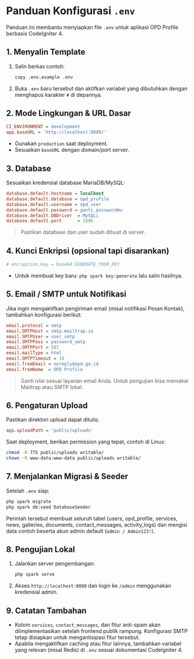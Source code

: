 ﻿# Panduan Konfigurasi `.env`

Panduan ini membantu menyiapkan file `.env` untuk aplikasi OPD Profile berbasis CodeIgniter 4.

## 1. Menyalin Template

1. Salin berkas contoh:
   ```bash
   copy .env.example .env
   ```
2. Buka `.env` baru tersebut dan aktifkan variabel yang dibutuhkan dengan menghapus karakter `#` di depannya.

## 2. Mode Lingkungan & URL Dasar

```ini
CI_ENVIRONMENT = development
app.baseURL = 'http://localhost:8080/'
```
- Gunakan `production` saat deployment.
- Sesuaikan `baseURL` dengan domain/port server.

## 3. Database

Sesuaikan kredensial database MariaDB/MySQL:

```ini
database.default.hostname = localhost
database.default.database = opd_profile
database.default.username = opd_user
database.default.password = ganti_passwordmu
database.default.DBDriver  = MySQLi
database.default.port      = 3306
```

> Pastikan database dan user sudah dibuat di server.

## 4. Kunci Enkripsi (opsional tapi disarankan)

```ini
# encryption.key = base64:GENERATE_YOUR_KEY
```
- Untuk membuat key baru: `php spark key:generate` lalu salin hasilnya.

## 5. Email / SMTP untuk Notifikasi

Jika ingin mengaktifkan pengiriman email (misal notifikasi Pesan Kontak), tambahkan konfigurasi berikut:

```ini
email.protocol = smtp
email.SMTPHost = smtp.mailtrap.io
email.SMTPUser = user_smtp
email.SMTPPass = password_smtp
email.SMTPPort = 587
email.mailType = html
email.SMTPTimeout = 10
email.fromEmail = noreply@opd.go.id
email.fromName  = OPD Profile
```

> Ganti nilai sesuai layanan email Anda. Untuk pengujian bisa memakai Mailtrap atau SMTP lokal.

## 6. Pengaturan Upload

Pastikan direktori upload dapat ditulis:

```ini
app.uploadPath = 'public/uploads'
```

Saat deployment, berikan permission yang tepat, contoh di Linux:

```bash
chmod -R 775 public/uploads writable/
chown -R www-data:www-data public/uploads writable/
```

## 7. Menjalankan Migrasi & Seeder

Setelah `.env` siap:

```bash
php spark migrate
php spark db:seed DatabaseSeeder
```

Perintah tersebut membuat seluruh tabel (users, opd_profile, services, news, galleries, documents, contact_messages, activity_logs) dan mengisi data contoh beserta akun admin default (`admin / Admin123!`).

## 8. Pengujian Lokal

1. Jalankan server pengembangan:
   ```bash
   php spark serve
   ```
2. Akses `http://localhost:8080` dan login ke `/admin` menggunakan kredensial admin.

## 9. Catatan Tambahan

- Kolom `services`, `contact_messages`, dan fitur anti-spam akan diimplementasikan setelah frontend publik rampung. Konfigurasi SMTP tetap disiapkan untuk mengantisipasi fitur tersebut.
- Apabila mengaktifkan caching atau fitur lainnya, tambahkan variabel yang relevan (misal Redis) di `.env` sesuai dokumentasi CodeIgniter 4.
